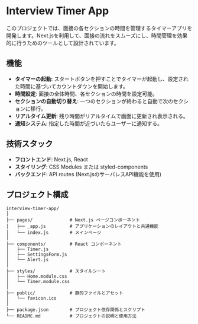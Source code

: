 # Interview Timer App

このプロジェクトでは、面接の各セクションの時間を管理するタイマーアプリを開発します。Next.jsを利用して、面接の流れをスムーズにし、時間管理を効果的に行うためのツールとして設計されています。

## 機能

- **タイマーの起動**: スタートボタンを押すことでタイマーが起動し、設定された時間に基づいてカウントダウンを開始します。
- **時間設定**: 面接の全体時間、各セクションの時間を設定可能。
- **セクションの自動切り替え**: 一つのセクションが終わると自動で次のセクションに移行。
- **リアルタイム更新**: 残り時間がリアルタイムで画面に更新され表示される。
- **通知システム**: 指定した時間が近づいたらユーザーに通知する。

## 技術スタック

- **フロントエンド**: Next.js, React
- **スタイリング**: CSS Modules または styled-components
- **バックエンド**: API routes (Next.jsのサーバレスAPI機能を使用)

## プロジェクト構成

```plaintext
interview-timer-app/
│
├── pages/              # Next.js ページコンポーネント
│   ├── _app.js         # アプリケーションのレイアウトと共通機能
│   └── index.js        # メインページ
│
├── components/         # React コンポーネント
│   ├── Timer.js
│   ├── SettingsForm.js
│   └── Alert.js
│
├── styles/             # スタイルシート
│   ├── Home.module.css
│   └── Timer.module.css
│
├── public/             # 静的ファイルとアセット
│   └── favicon.ico
│
├── package.json        # プロジェクト依存関係とスクリプト
└── README.md           # プロジェクトの説明と使用方法
